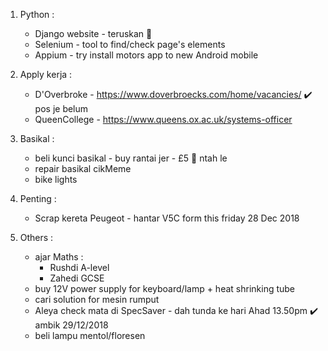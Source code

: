 1) Python :
    - Django website - teruskan :tractor:
    - Selenium - tool to find/check page's elements
    - Appium - try install motors app to new Android mobile
  
2) Apply kerja :
    - D'Overbroke -  https://www.doverbroecks.com/home/vacancies/  :heavy_check_mark: pos je belum
    - QueenCollege - https://www.queens.ox.ac.uk/systems-officer
  
3) Basikal :
    - beli kunci basikal - buy rantai jer - £5 :helicopter: ntah le
    - repair basikal cikMeme
    - bike lights    
  
4) Penting :    
    - Scrap kereta Peugeot - hantar V5C form this friday 28 Dec 2018
  
5) Others :
    - ajar Maths :
      - Rushdi A-level
      - Zahedi GCSE
    - buy 12V power supply for keyboard/lamp + heat shrinking tube
    - cari solution for mesin rumput
    - Aleya check mata di SpecSaver - dah tunda ke hari Ahad 13.50pm :heavy_check_mark: ambik 29/12/2018
    - beli lampu mentol/floresen
